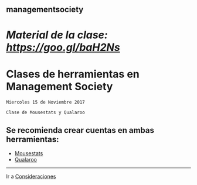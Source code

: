 ## managementsociety

# *Material de la clase: https://goo.gl/baH2Ns*

# Clases de herramientas en Management Society
	Miercoles 15 de Noviembre 2017
	
	Clase de Mousestats y Qualaroo

## Se recomienda crear cuentas en ambas herramientas:
-  [Mousestats](https://ssl.mousestats.com/user/register/4)
-  [Qualaroo](https://app.qualaroo.com/signup)

---
Ir a [Consideraciones](https://github.com/acamposc/managementsociety/blob/master/herramientas/consideraciones.md)
